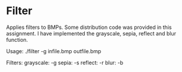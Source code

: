 # Filter

Applies filters to BMPs. 
Some distribution code was provided in this assignment. I have implemented the grayscale, sepia, reflect and blur function. 

Usage:
./filter -g infile.bmp outfile.bmp

Filters:
grayscale: -g 
sepia: -s
reflect: -r 
blur: -b
